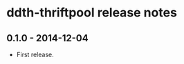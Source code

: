 ddth-thriftpool release notes
=============================

0.1.0 - 2014-12-04
------------------
- First release.
